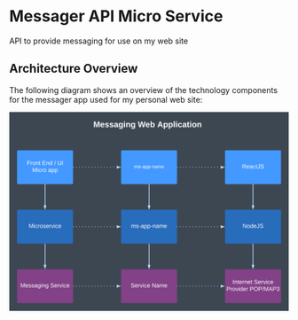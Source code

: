 # Messager API Micro Service
API to provide messaging for use on my web site

## Architecture Overview
The following diagram shows an overview of the technology components for the messager app used for my personal web site:

![ms-JEMessager](./resources/architecture.png)

